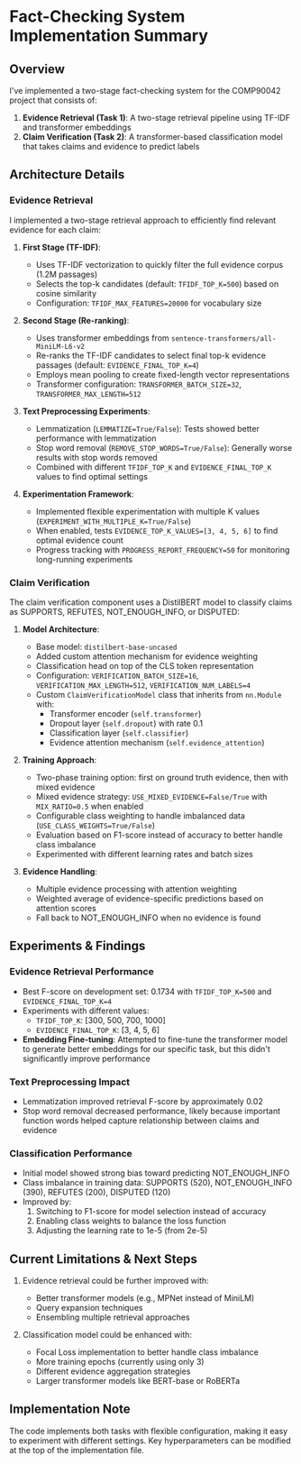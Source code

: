 # Fact-Checking System Implementation Summary

## Overview

I've implemented a two-stage fact-checking system for the COMP90042 project that consists of:

1. **Evidence Retrieval (Task 1)**: A two-stage retrieval pipeline using TF-IDF and transformer embeddings
2. **Claim Verification (Task 2)**: A transformer-based classification model that takes claims and evidence to predict labels

## Architecture Details

### Evidence Retrieval

I implemented a two-stage retrieval approach to efficiently find relevant evidence for each claim:

1. **First Stage (TF-IDF)**: 
   - Uses TF-IDF vectorization to quickly filter the full evidence corpus (1.2M passages)
   - Selects the top-k candidates (default: `TFIDF_TOP_K=500`) based on cosine similarity
   - Configuration: `TFIDF_MAX_FEATURES=20000` for vocabulary size

2. **Second Stage (Re-ranking)**:
   - Uses transformer embeddings from `sentence-transformers/all-MiniLM-L6-v2`
   - Re-ranks the TF-IDF candidates to select final top-k evidence passages (default: `EVIDENCE_FINAL_TOP_K=4`)
   - Employs mean pooling to create fixed-length vector representations
   - Transformer configuration: `TRANSFORMER_BATCH_SIZE=32`, `TRANSFORMER_MAX_LENGTH=512`

3. **Text Preprocessing Experiments**:
   - Lemmatization (`LEMMATIZE=True/False`): Tests showed better performance with lemmatization
   - Stop word removal (`REMOVE_STOP_WORDS=True/False`): Generally worse results with stop words removed
   - Combined with different `TFIDF_TOP_K` and `EVIDENCE_FINAL_TOP_K` values to find optimal settings

4. **Experimentation Framework**:
   - Implemented flexible experimentation with multiple K values (`EXPERIMENT_WITH_MULTIPLE_K=True/False`)
   - When enabled, tests `EVIDENCE_TOP_K_VALUES=[3, 4, 5, 6]` to find optimal evidence count
   - Progress tracking with `PROGRESS_REPORT_FREQUENCY=50` for monitoring long-running experiments

### Claim Verification

The claim verification component uses a DistilBERT model to classify claims as SUPPORTS, REFUTES, NOT_ENOUGH_INFO, or DISPUTED:

1. **Model Architecture**:
   - Base model: `distilbert-base-uncased`
   - Added custom attention mechanism for evidence weighting
   - Classification head on top of the CLS token representation
   - Configuration: `VERIFICATION_BATCH_SIZE=16`, `VERIFICATION_MAX_LENGTH=512`, `VERIFICATION_NUM_LABELS=4`
   - Custom `ClaimVerificationModel` class that inherits from `nn.Module` with:
     - Transformer encoder (`self.transformer`)
     - Dropout layer (`self.dropout`) with rate 0.1
     - Classification layer (`self.classifier`)
     - Evidence attention mechanism (`self.evidence_attention`)

2. **Training Approach**:
   - Two-phase training option: first on ground truth evidence, then with mixed evidence
   - Mixed evidence strategy: `USE_MIXED_EVIDENCE=False/True` with `MIX_RATIO=0.5` when enabled
   - Configurable class weighting to handle imbalanced data (`USE_CLASS_WEIGHTS=True/False`)
   - Evaluation based on F1-score instead of accuracy to better handle class imbalance
   - Experimented with different learning rates and batch sizes

3. **Evidence Handling**:
   - Multiple evidence processing with attention weighting
   - Weighted average of evidence-specific predictions based on attention scores
   - Fall back to NOT_ENOUGH_INFO when no evidence is found

## Experiments & Findings

### Evidence Retrieval Performance

- Best F-score on development set: 0.1734 with `TFIDF_TOP_K=500` and `EVIDENCE_FINAL_TOP_K=4`
- Experiments with different values:
  - `TFIDF_TOP_K`: [300, 500, 700, 1000]
  - `EVIDENCE_FINAL_TOP_K`: [3, 4, 5, 6]
- **Embedding Fine-tuning**: Attempted to fine-tune the transformer model to generate better embeddings for our specific task, but this didn't significantly improve performance

### Text Preprocessing Impact

- Lemmatization improved retrieval F-score by approximately 0.02
- Stop word removal decreased performance, likely because important function words helped capture relationship between claims and evidence

### Classification Performance

- Initial model showed strong bias toward predicting NOT_ENOUGH_INFO
- Class imbalance in training data: SUPPORTS (520), NOT_ENOUGH_INFO (390), REFUTES (200), DISPUTED (120)
- Improved by:
  1. Switching to F1-score for model selection instead of accuracy
  2. Enabling class weights to balance the loss function
  3. Adjusting the learning rate to 1e-5 (from 2e-5)

## Current Limitations & Next Steps

1. Evidence retrieval could be further improved with:
   - Better transformer models (e.g., MPNet instead of MiniLM)
   - Query expansion techniques
   - Ensembling multiple retrieval approaches

2. Classification model could be enhanced with:
   - Focal Loss implementation to better handle class imbalance
   - More training epochs (currently using only 3)
   - Different evidence aggregation strategies
   - Larger transformer models like BERT-base or RoBERTa

## Implementation Note

The code implements both tasks with flexible configuration, making it easy to experiment with different settings. Key hyperparameters can be modified at the top of the implementation file.
